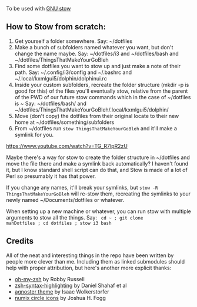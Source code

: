 To be used with [GNU stow](http://brandon.invergo.net/news/2012-05-26-using-gnu-stow-to-manage-your-dotfiles.html)

## How to Stow from scratch:
1. Get yourself a folder somewhere. Say: ~/dotfiles
2. Make a bunch of subfolders named whatever you want, but don't change the name maybe. Say: ~/dotfiles/i3 and ~/dotfiles/bash and ~/dotfiles/ThingsThatMakeYourGoBleh
3. Find some dotfiles you want to stow up and just make a note of their path. Say: ~/.config/i3/config and ~/.bashrc and ~/.local/kxmlgui5/dolphin/dolphinui.rc
4. Inside your custom subfolders, recreate the folder structure (mkdir -p is good for this) of the files you'll eventually stow, relative from the parent of the PWD of our future stow commands which in the case of ~/dotfiles is ~ Say: ~/dotfiles/bash/ and ~/dotfiles/ThingsThatMakeYourGoBleh/.local/kxmlgui5/dolphin/
5. Move (don't copy) the dotfiles from their original locate to their new home at ~/dotfiles/something/subfolders
6. From ~/dotfiles run <code>stow ThingsThatMakeYourGoBleh</code> and it'll make a symlink for you.

https://www.youtube.com/watch?v=TG_R7lpR2zU

Maybe there's a way for stow to create the folder structure in ~/dotfiles and move the file there and make a symlink back automatically? I haven't found it, but I know standard shell script can do that, and Stow is made of a lot of Perl so presumably it has that power.


If you change any names, it'll break your symlinks, but <code>stow -R ThingsThatMakeYourGoBleh</code> will re-stow them, recreating the symlinks to your newly named ~/Documents/dotfiles or whatever.


When setting up a new machine or whatever, you can run stow with multiple arguments to stow all the things. Say: <code> cd ~ ; git clone mahDotfiles ; cd dotfiles ; stow i3 bash</code>


## Credits
All of the neat and interesting things in the repo have been written by people more clever than me. Including them as linked submodules should help with proper attribution, but here's another more explicit thanks:

* [oh-my-zsh](https://github.com/ohmyzsh/ohmyzsh) by Robby Russell
* [zsh-syntax-highlighting](https://github.com/zsh-users/zsh-syntax-highlighting
) by Daniel Shahaf et al
* [agnoster theme](https://github.com/agnoster/agnoster-zsh-theme) by Isaac Wolkerstorfer
* [numix circle icons](https://github.com/numixproject/numix-icon-theme-circle) by Joshua H. Fogg

